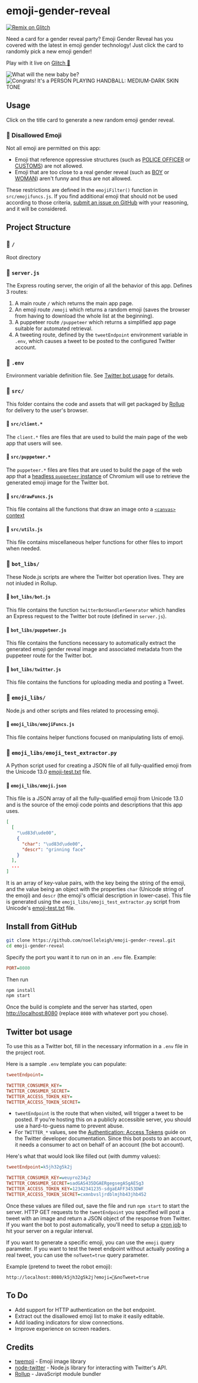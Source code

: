 # emoji-gender-reveal

[![Remix on Glitch](https://cdn.glitch.com/2703baf2-b643-4da7-ab91-7ee2a2d00b5b%2Fremix-button.svg)](https://glitch.com/edit/#!/import/github/noelleleigh/emoji-gender-reveal)

Need a card for a gender reveal party? Emoji Gender Reveal has you covered with the latest in emoji gender technology!
Just click the card to randomly pick a new emoji gender!

Play with it live on [Glitch 🎏](https://emoji-gender-reveal.glitch.me)

![What will the new baby be?](https://cdn.jsdelivr.net/gh/noelleleigh/emoji-gender-reveal@265db182c4d2f6f2743df930359429ca1631cd9e/readme_assets/titlescreen.png)
![Congrats! It's a PERSON PLAYING HANDBALL: MEDIUM-DARK SKIN TONE](https://cdn.jsdelivr.net/gh/noelleleigh/emoji-gender-reveal@265db182c4d2f6f2743df930359429ca1631cd9e/readme_assets/emojiscreen.png)

## Usage

Click on the title card to generate a new random emoji gender reveal.

### 🚫 Disallowed Emoji

Not all emoji are permitted on this app:

- Emoji that reference oppressive structures (such as [POLICE OFFICER](https://emojipedia.org/police-officer/) or [CUSTOMS](https://emojipedia.org/passport-control/)) are not allowed.
- Emoji that are too close to a real gender reveal (such as [BOY](https://emojipedia.org/boy/) or [WOMAN](https://emojipedia.org/woman/)) aren't funny and thus are not allowed.

These restrictions are defined in the `emojiFilter()` function in `src/emojifuncs.js`. If you find additional emoji that should not be used according to those criteria, [submit an issue on GitHub](https://github.com/noelleleigh/emoji-gender-reveal/issues) with your reasoning, and it will be considered.

## Project Structure

### 📁 `/`

Root directory

### 📄 `server.js`

The Express routing server, the origin of all the behavior of this app. Defines 3 routes:

1. A main route `/` which returns the main app page.
1. An emoji route `/emoji` which returns a random emoji (saves the browser from having to download the whole list at the beginning).
1. A puppeteer route `/puppeteer` which returns a simplified app page suitable for automated retrieval.
1. A tweeting route, defined by the `tweetEndpoint` environment variable in `.env`, which causes a tweet to be posted to the configured Twitter account.

### 📄 `.env`

Environment variable definition file.
See [Twitter bot usage](#twitter-bot-usage) for details.

### 📁 `src/`

This folder contains the code and assets that will get packaged by [Rollup](https://rollupjs.org/) for delivery to the user's browser.

#### 📄 `src/client.*`

The `client.*` files are files that are used to build the main page of the web app that users will see.

#### 📄 `src/puppeteer.*`

The `puppeteer.*` files are files that are used to build the page of the web app that a [headless `puppeteer` instance](https://github.com/GoogleChrome/puppeteer) of Chromium will use to retrieve the generated emoji image for the Twitter bot.

#### 📄 `src/drawFuncs.js`

This file contains all the functions that draw an image onto a [`<canvas>` context](https://developer.mozilla.org/en-US/docs/Web/API/CanvasRenderingContext2D)

#### 📄 `src/utils.js`

This file contains miscellaneous helper functions for other files to import when needed.

### 📁 `bot_libs/`

These Node.js scripts are where the Twitter bot operation lives. They are not inluded in Rollup.

#### 📄 `bot_libs/bot.js`

This file contains the function `twitterBotHandlerGenerator` which handles an Express request to the Twitter bot route (defined in `server.js`).

#### 📄 `bot_libs/puppeteer.js`

This file contains the functions necessary to automatically extract the generated emoji gender reveal image and associated metadata from the puppeteer route for the Twitter bot.

#### 📄 `bot_libs/twitter.js`

This file contains the functions for uploading media and posting a Tweet.

### 📁 `emoji_libs/`

Node.js and other scripts and files related to processing emoji.

#### 📄 `emoji_libs/emojiFuncs.js`

This file contains helper functions focused on manipulating lists of emoji.

### 📄 `emoji_libs/emoji_test_extractor.py`

A Python script used for creating a JSON file of all fully-qualified emoji from the Unicode 13.0 [emoji-test.txt](https://unicode.org/Public/emoji/13.0/emoji-test.txt) file.

#### 📄 `emoji_libs/emoji.json`

This file is a JSON array of all the fully-qualified emoji from Unicode 13.0 and is the source of the emoji code points and descriptions that this app uses.

```json
[
  [
    "\ud83d\ude00",
    {
      "char": "\ud83d\ude00",
      "descr": "grinning face"
    }
  ],
  ...
]
```

It is an array of key-value pairs, with the key being the string of the emoji, and the value being an object with the properties `char` (Unicode string of the emoji) and `descr` (the emoji's official description in lower-case). This file is generated using the `emoji_libs/emoji_test_extractor.py` script from Unicode's [emoji-test.txt](https://unicode.org/Public/emoji/12.1/emoji-test.txt) file.

## Install from GitHub

```bash
git clone https://github.com/noelleleigh/emoji-gender-reveal.git
cd emoji-gender-reveal
```

Specify the port you want it to run on in an `.env` file. Example:

```ini
PORT=8080
```

Then run

```bash
npm install
npm start
```

Once the build is complete and the server has started, open <http://localhost:8080> (replace `8080` with whatever port you chose).

## Twitter bot usage

To use this as a Twitter bot, fill in the necessary information in a `.env` file in the project root.

Here is a sample `.env` template you can populate:

```ini
tweetEndpoint=

TWITTER_CONSUMER_KEY=
TWITTER_CONSUMER_SECRET=
TWITTER_ACCESS_TOKEN_KEY=
TWITTER_ACCESS_TOKEN_SECRET=
```

- `tweetEndpoint` is the route that when visited, will trigger a tweet to be posted. If you're hosting this on a publicly accessible server, you should use a hard-to-guess name to prevent abuse.
- For `TWITTER_*` values, see the [Authentication: Access Tokens](https://developer.twitter.com/en/docs/basics/authentication/guides/access-tokens.html) guide on the Twitter developer documentation. Since this bot posts to an account, it needs a consumer to act on behalf of an account (the bot account).

Here's what that would look like filled out (with dummy values):

```ini
tweetEndpoint=k5jh32g5k2j

TWITTER_CONSUMER_KEY=weuyro234y2
TWITTER_CONSUMER_SECRET=sadGAS435DGAERgegsegASgAESg3
TWITTER_ACCESS_TOKEN_KEY=12342341235-sdgaEAFF3453DWF
TWITTER_ACCESS_TOKEN_SECRET=cxmnbvsljrdblmjhb43jhb452
```

Once these values are filled out, save the file and run `npm start` to start the server. HTTP GET requests to the `tweetEndpoint` you specified will post a tweet with an image and return a JSON object of the response from Twitter. If you want the bot to post automatically, you'll need to setup a [cron job](https://www.google.com/search?q=free+web+cron) to hit your server on a regular interval.

If you want to generate a specific emoji, you can use the `emoji` query parameter. If you want to test the tweet endpoint without actually posting a real tweet, you can use the `noTweet=true` query parameter.

Example (pretend to tweet the robot emoji):

```url
http://localhost:8080/k5jh32g5k2j?emoji=🤖&noTweet=true
```

## To Do

- Add support for HTTP authentication on the bot endpoint.
- Extract out the disallowed emoji list to make it easily editable.
- Add loading indicators for slow connections.
- Improve experience on screen readers.

## Credits

- [twemoji](https://github.com/jdecked/twemoji) - Emoji image library
- [node-twitter](https://github.com/desmondmorris/node-twitter) - Node.js library for interacting with Twitter's API.
- [Rollup](https://github.com/rollup/rollup) - JavaScript module bundler
